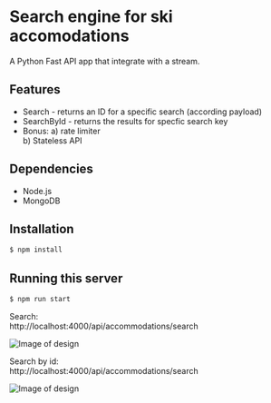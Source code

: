 # Search engine for ski accomodations
A Python Fast API app that integrate with a stream.

## Features
- Search - returns an ID for a specific search (according payload)
- SearchById - returns the results for specfic search key
- Bonus:
    a) rate limiter  <br>
    b) Stateless API

## Dependencies
- Node.js
- MongoDB

## Installation

```bash
$ npm install
```

## Running this server 

```bash
$ npm run start
```




Search: <br>
 http://localhost:4000/api/accommodations/search

![Image of design](https://res.cloudinary.com/dtwqtpteb/image/upload/v1729685902/obtuuo0s1l4sezplzvlc.png)


Search by id: <br>
 http://localhost:4000/api/accommodations/search

![Image of design](https://res.cloudinary.com/dtwqtpteb/image/upload/v1729685992/g8w5gvpsfzeyfybv1tql.png)